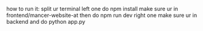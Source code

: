 how to run it:
split ur terminal
left one do npm install make sure ur in frontend/mancer-website-at
then do npm run dev
right one make sure ur in backend and do python app.py